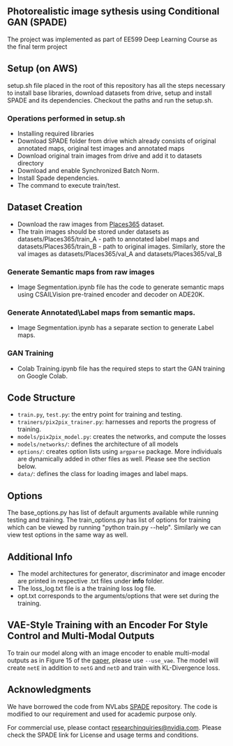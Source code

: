 ## Photorealistic image sythesis using Conditional GAN (SPADE)
The project was implemented as part of EE599 Deep Learning Course as the final term project

## Setup (on AWS)
setup.sh file placed in the root of this repository has all the steps necessary to install base libraries, download datasets from drive, setup and install SPADE and its dependencies. Checkout the paths and run the setup.sh. 

### Operations performed in setup.sh
- Installing required libraries
- Download SPADE folder from drive which already consists of original annotated maps, original test images and annotated maps
- Download original train images from drive and add it to datasets directory
- Download and enable Synchronized Batch Norm. 
- Install Spade dependencies. 
- The command to execute train/test.

## Dataset Creation
- Download the raw images from [Places365](http://places2.csail.mit.edu/index.html) dataset.
- The train images should be stored under datasets as datasets/Places365/train_A - path to annotated label maps and datasets/Places365/train_B - path to original images. Similarly, store the val images as datasets/Places365/val_A and datasets/Places365/val_B 

### Generate Semantic maps from raw images
- Image Segmentation.ipynb file has the code to generate semantic maps using CSAILVision pre-trained encoder and decoder on ADE20K.

### Generate Annotated\Label maps from semantic maps. 
- Image Segmentation.ipynb has a separate section to generate Label maps. 

### GAN Training
- Colab Training.ipynb file has the required steps to start the GAN training on Google Colab.

## Code Structure

- `train.py`, `test.py`: the entry point for training and testing.
- `trainers/pix2pix_trainer.py`: harnesses and reports the progress of training.
- `models/pix2pix_model.py`: creates the networks, and compute the losses
- `models/networks/`: defines the architecture of all models
- `options/`: creates option lists using `argparse` package. More individuals are dynamically added in other files as well. Please see the section below.
- `data/`: defines the class for loading images and label maps.

## Options

 The base_options.py has list of default arguments available while running testing and training. The train_options.py has list of options for training which can be viewed by running "python train.py --help". Similarly we can view test options in the same way as well. 

## Additional Info

 - The model architectures for generator, discriminator and image encoder are printed in respective .txt files under **info** folder. 
 - The loss_log.txt file is a the training loss log file.
 - opt.txt corresponds to the arguments/options that were set during the training. 

## VAE-Style Training with an Encoder For Style Control and Multi-Modal Outputs

To train our model along with an image encoder to enable multi-modal outputs as in Figure 15 of the [paper](https://arxiv.org/pdf/1903.07291.pdf), please use `--use_vae`. The model will create `netE` in addition to `netG` and `netD` and train with KL-Divergence loss.

## Acknowledgments
We have borrowed the code from NVLabs [SPADE](https://github.com/NVlabs/SPADE) repository. 
The code is modified to our requirement and used for academic purpose only.


 For commercial use, please contact [researchinquiries@nvidia.com](researchinquiries@nvidia.com). Please check the SPADE link for License and usage terms and  conditions.
